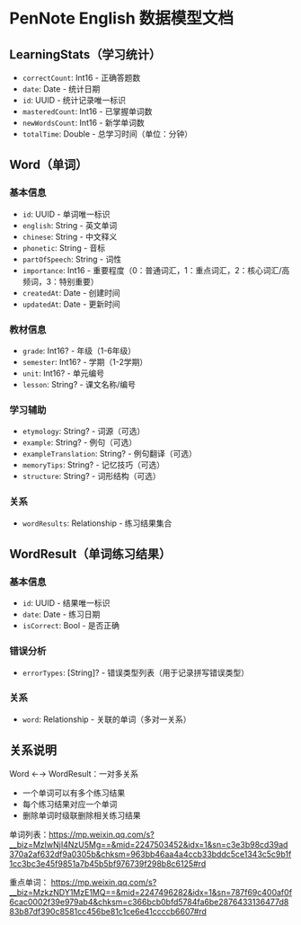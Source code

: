# PenNote English 数据模型文档

## LearningStats（学习统计）
- `correctCount`: Int16 - 正确答题数
- `date`: Date - 统计日期
- `id`: UUID - 统计记录唯一标识
- `masteredCount`: Int16 - 已掌握单词数
- `newWordsCount`: Int16 - 新学单词数
- `totalTime`: Double - 总学习时间（单位：分钟）

## Word（单词）
### 基本信息
- `id`: UUID - 单词唯一标识
- `english`: String - 英文单词
- `chinese`: String - 中文释义
- `phonetic`: String - 音标
- `partOfSpeech`: String - 词性
- `importance`: Int16 - 重要程度（0：普通词汇，1：重点词汇，2：核心词汇/高频词，3：特别重要）
- `createdAt`: Date - 创建时间
- `updatedAt`: Date - 更新时间

### 教材信息
- `grade`: Int16? - 年级（1-6年级）
- `semester`: Int16? - 学期（1-2学期）
- `unit`: Int16? - 单元编号
- `lesson`: String? - 课文名称/编号

### 学习辅助
- `etymology`: String? - 词源（可选）
- `example`: String? - 例句（可选）
- `exampleTranslation`: String? - 例句翻译（可选）
- `memoryTips`: String? - 记忆技巧（可选）
- `structure`: String? - 词形结构（可选）

### 关系
- `wordResults`: Relationship - 练习结果集合

## WordResult（单词练习结果）
### 基本信息
- `id`: UUID - 结果唯一标识
- `date`: Date - 练习日期
- `isCorrect`: Bool - 是否正确

### 错误分析
- `errorTypes`: [String]? - 错误类型列表（用于记录拼写错误类型）

### 关系
- `word`: Relationship - 关联的单词（多对一关系）

## 关系说明
Word ←→ WordResult：一对多关系
- 一个单词可以有多个练习结果
- 每个练习结果对应一个单词
- 删除单词时级联删除相关练习结果

单词列表：https://mp.weixin.qq.com/s?__biz=MzIwNjI4NzU5Mg==&mid=2247503452&idx=1&sn=c3e3b98cd39ad370a2af632df9a0305b&chksm=963bb46aa4a4ccb33bddc5ce1343c5c9b1f1cc3bc3e45f9851a7b45b5bf976739f298b8c6125#rd

重点单词：
https://mp.weixin.qq.com/s?__biz=MzkzNDY1MzE1MQ==&mid=2247496282&idx=1&sn=787f69c400af0f6cac0002f39e979ab4&chksm=c366bcb0bfd5784fa6be2876433136477d883b87df390c8581cc456be81c1ce6e41ccccb6607#rd